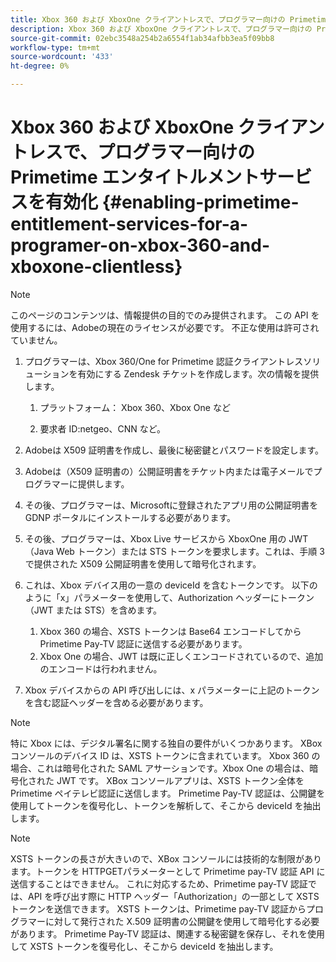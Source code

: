 ```yaml
---
title: Xbox 360 および XboxOne クライアントレスで、プログラマー向けの Primetime エンタイトルメントサービスを有効化
description: Xbox 360 および XboxOne クライアントレスで、プログラマー向けの Primetime エンタイトルメントサービスを有効化
source-git-commit: 02ebc3548a254b2a6554f1ab34afbb3ea5f09bb8
workflow-type: tm+mt
source-wordcount: '433'
ht-degree: 0%

---
```


# Xbox 360 および XboxOne クライアントレスで、プログラマー向けの Primetime エンタイトルメントサービスを有効化 {#enabling-primetime-entitlement-services-for-a-programer-on-xbox-360-and-xboxone-clientless}

>[!NOTE]
>
>このページのコンテンツは、情報提供の目的でのみ提供されます。 この API を使用するには、Adobeの現在のライセンスが必要です。 不正な使用は許可されていません。




1. プログラマーは、Xbox 360/One for Primetime 認証クライアントレスソリューションを有効にする Zendesk チケットを作成します。次の情報を提供します。

   1. プラットフォーム： Xbox 360、Xbox One など

   1. 要求者 ID:netgeo、CNN など。

1. Adobeは X509 証明書を作成し、最後に秘密鍵とパスワードを設定します。

1. Adobeは（X509 証明書の）公開証明書をチケット内または電子メールでプログラマーに提供します。

1. その後、プログラマーは、Microsoftに登録されたアプリ用の公開証明書を GDNP ポータルにインストールする必要があります。

1. その後、プログラマーは、Xbox Live サービスから XboxOne 用の JWT （Java Web トークン）または STS トークンを要求します。これは、手順 3 で提供された X509 公開証明書を使用して暗号化されます。

1. これは、Xbox デバイス用の一意の deviceId を含むトークンです。 以下のように「x」パラメーターを使用して、Authorization ヘッダーにトークン（JWT または STS）を含めます。

   1. Xbox 360 の場合、XSTS トークンは Base64 エンコードしてから Primetime Pay-TV 認証に送信する必要があります。
   1. Xbox One の場合、JWT は既に正しくエンコードされているので、追加のエンコードは行われません。

1. Xbox デバイスからの API 呼び出しには、x パラメーターに上記のトークンを含む認証ヘッダーを含める必要があります。



>[!NOTE]
>
>特に Xbox には、デジタル署名に関する独自の要件がいくつかあります。 XBox コンソールのデバイス ID は、XSTS トークンに含まれています。  Xbox 360 の場合、これは暗号化された SAML アサーションです。Xbox One の場合は、暗号化された JWT です。 XBox コンソールアプリは、XSTS トークン全体を Primetime ペイテレビ認証に送信します。 Primetime Pay-TV 認証は、公開鍵を使用してトークンを復号化し、トークンを解析して、そこから deviceId を抽出します。

>[!NOTE]
>
>XSTS トークンの長さが大きいので、XBox コンソールには技術的な制限があります。トークンを HTTPGETパラメーターとして Primetime pay-TV 認証 API に送信することはできません。 これに対応するため、Primetime pay-TV 認証では、API を呼び出す際に HTTP ヘッダー「Authorization」の一部として XSTS トークンを送信できます。 XSTS トークンは、Primetime pay-TV 認証からプログラマーに対して発行された X.509 証明書の公開鍵を使用して暗号化する必要があります。 Primetime Pay-TV 認証は、関連する秘密鍵を保存し、それを使用して XSTS トークンを復号化し、そこから deviceId を抽出します。
